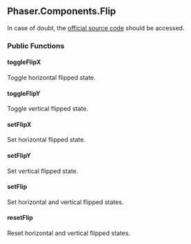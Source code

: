 ## Phaser.Components.Flip

In case of doubt, the [official source code](https://github.com/photonstorm/phaser) should be accessed.

### Public Functions

#### toggleFlipX
Toggle horizontal flipped state.

#### toggleFlipY
Toggle vertical flipped state.

#### setFlipX
Set horizontal flipped state.

#### setFlipY
Set vertical flipped state.

#### setFlip
Set horizontal and vertical flipped states.

#### resetFlip
Reset horizontal and vertical flipped states.
